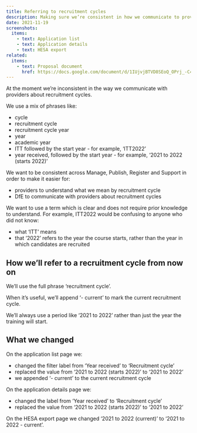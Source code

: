 ```yaml
---
title: Referring to recruitment cycles
description: Making sure we’re consistent in how we communicate to providers about recruitment cycles
date: 2021-11-19
screenshots:
  items:
    - text: Application list
    - text: Application details
    - text: HESA export
related:
  items:
    - text: Proposal document
      href: https://docs.google.com/document/d/1IUjvjBTVD8SEoQ_OPrj_-C4FCGUR4l-uG7O5YVTDpb0/edit#heading=h.zgp75gcsaiv6
---
```


At the moment we’re inconsistent in the way we communicate with providers about recruitment cycles.

We use a mix of phrases like:

- cycle
- recruitment cycle
- recruitment cycle year
- year
- academic year
- ITT followed by the start year - for example, ‘ITT2022’
- year received, followed by the start year - for example, ‘2021 to 2022 (starts 2022)’

We want to be consistent across Manage, Publish, Register and Support in order to make it easier for:

- providers to understand what we mean by recruitment cycle
- DfE to communicate with providers about recruitment cycles

We want to use a term which is clear and does not require prior knowledge to understand. For example, ITT2022 would be confusing to anyone who did not know:

- what ‘ITT’ means
- that ‘2022’ refers to the year the course starts, rather than the year in which candidates are recruited

## How we’ll refer to a recruitment cycle from now on

We’ll use the full phrase ‘recruitment cycle’.

When it’s useful, we’ll append ‘- current’ to mark the current recruitment cycle.

We’ll always use a period like ‘2021 to 2022’ rather than just the year the training will start.

## What we changed

On the application list page we:

- changed the filter label from ‘Year received’ to ‘Recruitment cycle’
- replaced the value from ‘2021 to 2022 (starts 2022)’ to ‘2021 to 2022’
- we appended ‘- current’ to the current recruitment cycle

On the application details page we:

- changed the label from ‘Year received’ to ‘Recruitment cycle’
- replaced the value from ‘2021 to 2022 (starts 2022)’ to ‘2021 to 2022’

On the HESA export page we changed ‘2021 to 2022 (current)’ to ‘2021 to 2022 - current’.



